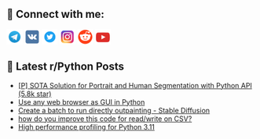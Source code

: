 ## 🔎 Connect with me:
[<img src="https://github.com/bullbesh/bullbesh/blob/main/images/Telegram.png" width="32" height="32" />](https://t.me/bullbesh)
[<img src="https://github.com/bullbesh/bullbesh/blob/main/images/VK.png" width="32" height="32" />](https://vk.com/bullbesh)
[<img src="https://github.com/bullbesh/bullbesh/blob/main/images/Twitter.png" width="32" height="32" />](https://twitter.com/bullbesh1)
[<img src="https://github.com/bullbesh/bullbesh/blob/main/images/Instagram.png" width="32" height="32" />](https://www.instagram.com/bullbesh)
[<img src="https://github.com/bullbesh/bullbesh/blob/main/images/Reddit.png" width="32" height="32" />](https://www.reddit.com/user/bullbesh)
[<img src="https://github.com/bullbesh/bullbesh/blob/main/images/YouTube.png" width="32" height="32" />](https://www.youtube.com/channel/UCtfjRs6uzgq5mfm8S06WTcg)

## 📕 Latest r/Python Posts
<!-- BLOG-POST-LIST:START -->
- [[P] SOTA Solution for Portrait and Human Segmentation with Python API &lpar;5.8k star&rpar;](https://www.reddit.com/r/Python/comments/yidf4y/p_sota_solution_for_portrait_and_human/)
- [Use any web browser as GUI in Python](https://www.reddit.com/r/Python/comments/yid1mh/use_any_web_browser_as_gui_in_python/)
- [Create a batch to run directly outpainting - Stable Diffusion](https://www.reddit.com/r/Python/comments/yiahmr/create_a_batch_to_run_directly_outpainting_stable/)
- [how do you improve this code for read/write on CSV?](https://www.reddit.com/r/Python/comments/yiadwa/how_do_you_improve_this_code_for_readwrite_on_csv/)
- [High performance profiling for Python 3.11](https://www.reddit.com/r/Python/comments/yi6n8f/high_performance_profiling_for_python_311/)
<!-- BLOG-POST-LIST:END -->
